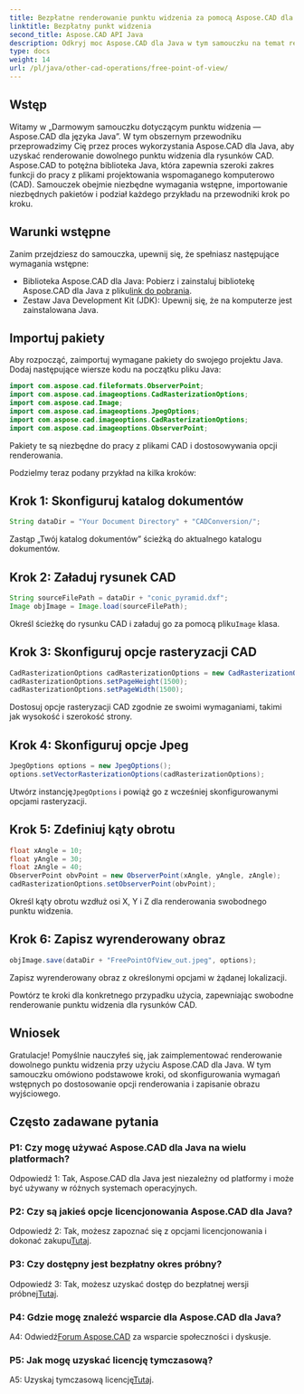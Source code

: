 ```yaml
---
title: Bezpłatne renderowanie punktu widzenia za pomocą Aspose.CAD dla Java
linktitle: Bezpłatny punkt widzenia
second_title: Aspose.CAD API Java
description: Odkryj moc Aspose.CAD dla Java w tym samouczku na temat renderowania swobodnego punktu widzenia dla rysunków CAD. Uwolnij potencjał Aspose.CAD.
type: docs
weight: 14
url: /pl/java/other-cad-operations/free-point-of-view/
---
```

## Wstęp

Witamy w „Darmowym samouczku dotyczącym punktu widzenia — Aspose.CAD dla języka Java”. W tym obszernym przewodniku przeprowadzimy Cię przez proces wykorzystania Aspose.CAD dla Java, aby uzyskać renderowanie dowolnego punktu widzenia dla rysunków CAD. Aspose.CAD to potężna biblioteka Java, która zapewnia szeroki zakres funkcji do pracy z plikami projektowania wspomaganego komputerowo (CAD). Samouczek obejmie niezbędne wymagania wstępne, importowanie niezbędnych pakietów i podział każdego przykładu na przewodniki krok po kroku.

## Warunki wstępne

Zanim przejdziesz do samouczka, upewnij się, że spełniasz następujące wymagania wstępne:
-  Biblioteka Aspose.CAD dla Java: Pobierz i zainstaluj bibliotekę Aspose.CAD dla Java z pliku[link do pobrania](https://releases.aspose.com/cad/java/).
- Zestaw Java Development Kit (JDK): Upewnij się, że na komputerze jest zainstalowana Java.

## Importuj pakiety

Aby rozpocząć, zaimportuj wymagane pakiety do swojego projektu Java. Dodaj następujące wiersze kodu na początku pliku Java:
```java
import com.aspose.cad.fileformats.ObserverPoint;
import com.aspose.cad.imageoptions.CadRasterizationOptions;
import com.aspose.cad.Image;
import com.aspose.cad.imageoptions.JpegOptions;
import com.aspose.cad.imageoptions.CadRasterizationOptions;
import com.aspose.cad.imageoptions.ObserverPoint;
```

Pakiety te są niezbędne do pracy z plikami CAD i dostosowywania opcji renderowania.

Podzielmy teraz podany przykład na kilka kroków:

## Krok 1: Skonfiguruj katalog dokumentów

```java
String dataDir = "Your Document Directory" + "CADConversion/";
```

Zastąp „Twój katalog dokumentów” ścieżką do aktualnego katalogu dokumentów.

## Krok 2: Załaduj rysunek CAD

```java
String sourceFilePath = dataDir + "conic_pyramid.dxf";
Image objImage = Image.load(sourceFilePath);
```

Określ ścieżkę do rysunku CAD i załaduj go za pomocą pliku`Image` klasa.

## Krok 3: Skonfiguruj opcje rasteryzacji CAD

```java
CadRasterizationOptions cadRasterizationOptions = new CadRasterizationOptions();
cadRasterizationOptions.setPageHeight(1500);
cadRasterizationOptions.setPageWidth(1500);
```

Dostosuj opcje rasteryzacji CAD zgodnie ze swoimi wymaganiami, takimi jak wysokość i szerokość strony.

## Krok 4: Skonfiguruj opcje Jpeg

```java
JpegOptions options = new JpegOptions();
options.setVectorRasterizationOptions(cadRasterizationOptions);
```

 Utwórz instancję`JpegOptions` i powiąż go z wcześniej skonfigurowanymi opcjami rasteryzacji.

## Krok 5: Zdefiniuj kąty obrotu

```java
float xAngle = 10;
float yAngle = 30;
float zAngle = 40;
ObserverPoint obvPoint = new ObserverPoint(xAngle, yAngle, zAngle);
cadRasterizationOptions.setObserverPoint(obvPoint);
```

Określ kąty obrotu wzdłuż osi X, Y i Z dla renderowania swobodnego punktu widzenia.

## Krok 6: Zapisz wyrenderowany obraz

```java
objImage.save(dataDir + "FreePointOfView_out.jpeg", options);
```

Zapisz wyrenderowany obraz z określonymi opcjami w żądanej lokalizacji.

Powtórz te kroki dla konkretnego przypadku użycia, zapewniając swobodne renderowanie punktu widzenia dla rysunków CAD.

## Wniosek

Gratulacje! Pomyślnie nauczyłeś się, jak zaimplementować renderowanie dowolnego punktu widzenia przy użyciu Aspose.CAD dla Java. W tym samouczku omówiono podstawowe kroki, od skonfigurowania wymagań wstępnych po dostosowanie opcji renderowania i zapisanie obrazu wyjściowego.

## Często zadawane pytania

### P1: Czy mogę używać Aspose.CAD dla Java na wielu platformach?

Odpowiedź 1: Tak, Aspose.CAD dla Java jest niezależny od platformy i może być używany w różnych systemach operacyjnych.

### P2: Czy są jakieś opcje licencjonowania Aspose.CAD dla Java?

 Odpowiedź 2: Tak, możesz zapoznać się z opcjami licencjonowania i dokonać zakupu[Tutaj](https://purchase.aspose.com/buy).

### P3: Czy dostępny jest bezpłatny okres próbny?

 Odpowiedź 3: Tak, możesz uzyskać dostęp do bezpłatnej wersji próbnej[Tutaj](https://releases.aspose.com/).

### P4: Gdzie mogę znaleźć wsparcie dla Aspose.CAD dla Java?

 A4: Odwiedź[Forum Aspose.CAD](https://forum.aspose.com/c/cad/19) za wsparcie społeczności i dyskusje.

### P5: Jak mogę uzyskać licencję tymczasową?

 A5: Uzyskaj tymczasową licencję[Tutaj](https://purchase.aspose.com/temporary-license/).